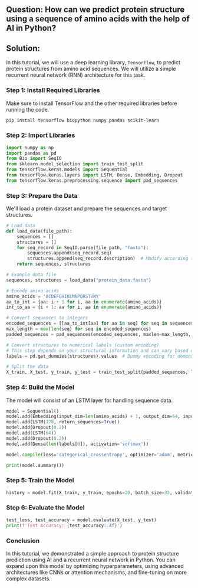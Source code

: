 ## Question: How can we predict protein structure using a sequence of amino acids with the help of AI in Python?

## Solution:

In this tutorial, we will use a deep learning library, `TensorFlow`, to predict protein structures from amino acid sequences. We will utilize a simple recurrent neural network (RNN) architecture for this task.

### Step 1: Install Required Libraries
Make sure to install TensorFlow and the other required libraries before running the code.

```bash
pip install tensorflow biopython numpy pandas scikit-learn
```

### Step 2: Import Libraries

```python
import numpy as np
import pandas as pd
from Bio import SeqIO
from sklearn.model_selection import train_test_split
from tensorflow.keras.models import Sequential
from tensorflow.keras.layers import LSTM, Dense, Embedding, Dropout
from tensorflow.keras.preprocessing.sequence import pad_sequences
```

### Step 3: Prepare the Data

We'll load a protein dataset and prepare the sequences and target structures.

```python
# Load data
def load_data(file_path):
    sequences = []
    structures = []
    for seq_record in SeqIO.parse(file_path, "fasta"):
        sequences.append(seq_record.seq)
        structures.append(seq_record.description)  # Modify according to structure representation
    return sequences, structures

# Example data file
sequences, structures = load_data("protein_data.fasta")

# Encode amino acids
amino_acids = 'ACDEFGHIKLMNPQRSTVWY'
aa_to_int = {aa: i + 1 for i, aa in enumerate(amino_acids)}
int_to_aa = {i + 1: aa for i, aa in enumerate(amino_acids)}

# Convert sequences to integers
encoded_sequences = [[aa_to_int[aa] for aa in seq] for seq in sequences]
max_length = max(len(seq) for seq in encoded_sequences)
padded_sequences = pad_sequences(encoded_sequences, maxlen=max_length, padding='post')

# Convert structures to numerical labels (custom encoding)
# This step depends on your structural information and can vary based on your dataset
labels = pd.get_dummies(structures).values  # Dummy encoding for demonstration

# Split the data
X_train, X_test, y_train, y_test = train_test_split(padded_sequences, labels, test_size=0.2, random_state=42)
```

### Step 4: Build the Model

The model will consist of an LSTM layer for handling sequence data.

```python
model = Sequential()
model.add(Embedding(input_dim=len(amino_acids) + 1, output_dim=64, input_length=max_length))
model.add(LSTM(128, return_sequences=True))
model.add(Dropout(0.2))
model.add(LSTM(64))
model.add(Dropout(0.2))
model.add(Dense(len(labels[0]), activation='softmax'))

model.compile(loss='categorical_crossentropy', optimizer='adam', metrics=['accuracy'])

print(model.summary())
```

### Step 5: Train the Model

```python
history = model.fit(X_train, y_train, epochs=20, batch_size=32, validation_split=0.2)
```

### Step 6: Evaluate the Model

```python
test_loss, test_accuracy = model.evaluate(X_test, y_test)
print(f'Test Accuracy: {test_accuracy:.4f}')
```

### Conclusion

In this tutorial, we demonstrated a simple approach to protein structure prediction using AI and a recurrent neural network in Python. You can expand upon this model by optimizing hyperparameters, using advanced architectures like CNNs or attention mechanisms, and fine-tuning on more complex datasets.